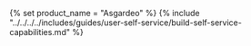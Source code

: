 {% set product_name = "Asgardeo" %}
{% include "../../../../includes/guides/user-self-service/build-self-service-capabilities.md" %}